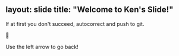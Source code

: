 layout: slide
title: "Welcome to Ken's Slide!"
---
If at first you don't succeed, autocorrect and push to git.

:tada:

Use the left arrow to go back!
